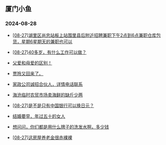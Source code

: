 ## 厦门小鱼 
### 2024-08-28

+ [[08-27]湖里区尚忠站板上站围里县后附近招聘兼职下午2点到6点兼职仓库包货，星期6星期天的兼职也可以](http://bbs.xmfish.com/read-htm-tid-18236657.html)

+ [[08-27]40多岁，有什么工作可以做？](http://bbs.xmfish.com/read-htm-tid-18236583.html)

+ [父爱和母爱的区别！](http://bbs.xmfish.com/read-htm-tid-18236539.html)

+ [贾玲又回来了。](http://bbs.xmfish.com/read-htm-tid-18236561.html)

+ [家政公司诚招合伙人，详情电话联系](http://bbs.xmfish.com/read-htm-tid-18236732.html)

+ [海沧临时农贸市场卖海鲜的缺斤少两](http://bbs.xmfish.com/read-htm-tid-18236542.html)

+ [[08-27]是不是只有中国银行可以换日元？](http://bbs.xmfish.com/read-htm-tid-18236689.html)

+ [结婚要早，年过五十的女人](http://bbs.xmfish.com/read-htm-tid-18236547.html)

+ [想问问，你们都是用什么牌子的洗发水啊，多少钱](http://bbs.xmfish.com/read-htm-tid-18236538.html)

+ [[08-27]这房屋养老金很赤裸裸](http://bbs.xmfish.com/read-htm-tid-18236672.html)

